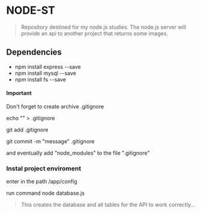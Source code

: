 # NODE-ST
> Repository destined for my node.js studies.
> The node.js server will provide an api to another project
> that returns some images.

## Dependencies
+ npm install express --save
+ npm install mysql --save
+ npm install fs --save

#### Important
Don't forget to create archive .gitignore

echo "" > .gitignore

git add .gitignore

git commit -m "message" .gitignore

and eventually add "node_modules" to the file ".gitignore"


### Instal project enviroment

enter in the path /app/config

run command node database.js

> This creates the database and all tables for the API to work correctly...
